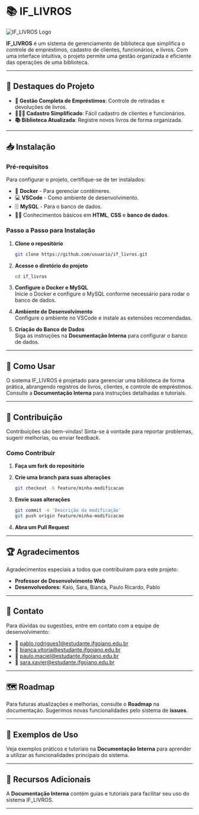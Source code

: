 # 📚 IF_LIVROS

![IF_LIVROS Logo](https://via.placeholder.com/800x200?text=IF_LIVROS+Gerenciamento+de+Biblioteca)

**IF_LIVROS** é um sistema de gerenciamento de biblioteca que simplifica o controle de empréstimos, cadastro de clientes, funcionários, e livros. Com uma interface intuitiva, o projeto permite uma gestão organizada e eficiente das operações de uma biblioteca.

---

## 🎉 **Destaques do Projeto**

- **📖 Gestão Completa de Empréstimos**: Controle de retiradas e devoluções de livros.
- **🧑‍🤝‍🧑 Cadastro Simplificado**: Fácil cadastro de clientes e funcionários.
- **📚 Biblioteca Atualizada**: Registre novos livros de forma organizada.

---

## 📥 **Instalação**

### **Pré-requisitos**

Para configurar o projeto, certifique-se de ter instalados:

- 🐋 **Docker** - Para gerenciar contêineres.
- 💻 **VSCode** - Como ambiente de desenvolvimento.
- 🗄️ **MySQL** - Para o banco de dados.
- 🧑‍💻 Conhecimentos básicos em **HTML**, **CSS** e **banco de dados**.

### **Passo a Passo para Instalação**

1. **Clone o repositório**  
   ```sh
   git clone https://github.com/usuario/if_livros.git
   ```

2. **Acesse o diretório do projeto**  
   ```sh
   cd if_livros
   ```

3. **Configure o Docker e MySQL**  
   Inicie o Docker e configure o MySQL conforme necessário para rodar o banco de dados.

4. **Ambiente de Desenvolvimento**  
   Configure o ambiente no VSCode e instale as extensões recomendadas.

5. **Criação do Banco de Dados**  
   Siga as instruções na **Documentação Interna** para configurar o banco de dados.

---

## 🚀 **Como Usar**

O sistema IF_LIVROS é projetado para gerenciar uma biblioteca de forma prática, abrangendo registros de livros, clientes, e controle de empréstimos. Consulte a **Documentação Interna** para instruções detalhadas e tutoriais.

---

## 👥 **Contribuição**

Contribuições são bem-vindas! Sinta-se à vontade para reportar problemas, sugerir melhorias, ou enviar feedback.

### **Como Contribuir**

1. **Faça um fork do repositório**
2. **Crie uma branch para suas alterações**
   ```sh
   git checkout -b feature/minha-modificacao
   ```

3. **Envie suas alterações**
   ```sh
   git commit -m 'Descrição da modificação'
   git push origin feature/minha-modificacao
   ```

4. **Abra um Pull Request**

---

## 🏆 **Agradecimentos**

Agradecimentos especiais a todos que contribuíram para este projeto:

- **Professor de Desenvolvimento Web**
- **Desenvolvedores:** Kaio, Sara, Bianca, Paulo Ricardo, Pablo

---

## 📧 **Contato**

Para dúvidas ou sugestões, entre em contato com a equipe de desenvolvimento:

- 📧 [pablo.rodrigues1@estudante.ifgoiano.edu.br](mailto:pablo.rodrigues1@estudante.ifgoiano.edu.br)
- 📧 [bianca.vitoria@estudante.ifgoiano.edu.br](mailto:bianca.vitoria@estudante.ifgoiano.edu.br)
- 📧 [paulo.maciel@estudante.ifgoiano.edu.br](mailto:paulo.maciel@estudante.ifgoiano.edu.br)
- 📧 [sara.xavier@estudante.ifgoiano.edu.br](mailto:sara.xavier@estudante.ifgoiano.edu.br)

---

## 🗺️ **Roadmap**

Para futuras atualizações e melhorias, consulte o **Roadmap** na documentação. Sugerimos novas funcionalidades pelo sistema de **issues**.

---

## 🧩 **Exemplos de Uso**

Veja exemplos práticos e tutoriais na **Documentação Interna** para aprender a utilizar as funcionalidades principais do sistema.

---

## 📘 **Recursos Adicionais**

A **Documentação Interna** contém guias e tutoriais para facilitar seu uso do sistema IF_LIVROS. 

---